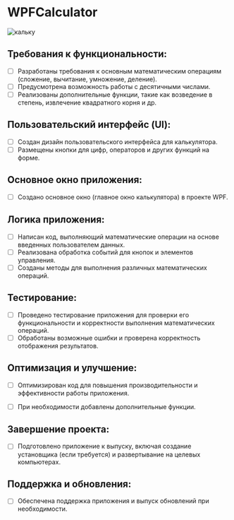 # WPFCalculator

![кальку](https://github.com/STALKSA/WPFCalculator/assets/109988277/a9da9b3a-7486-4bcf-aec8-a942e3126e94)

## Требования к функциональности:

- [ ] Разработаны требования к основным математическим операциям (сложение, вычитание, умножение, деление).
- [ ] Предусмотрена возможность работы с десятичными числами.
- [ ] Реализованы дополнительные функции, такие как возведение в степень, извлечение квадратного корня и др.

## Пользовательский интерфейс (UI):

- [ ] Создан дизайн пользовательского интерфейса для калькулятора.
- [ ] Размещены кнопки для цифр, операторов и других функций на форме.

## Основное окно приложения:

- [ ] Создано основное окно (главное окно калькулятора) в проекте WPF.

## Логика приложения:

- [ ] Написан код, выполняющий математические операции на основе введенных пользователем данных.
- [ ] Реализована обработка событий для кнопок и элементов управления.
- [ ] Созданы методы для выполнения различных математических операций.

## Тестирование:

- [ ] Проведено тестирование приложения для проверки его функциональности и корректности выполнения математических операций.
- [ ] Обработаны возможные ошибки и проверена корректность отображения результатов.

## Оптимизация и улучшение:

- [ ] Оптимизирован код для повышения производительности и эффективности работы приложения.
- [ ] При необходимости добавлены дополнительные функции.


## Завершение проекта:

- [ ] Подготовлено приложение к выпуску, включая создание установщика (если требуется) и развертывание на целевых компьютерах.

## Поддержка и обновления:

- [ ] Обеспечена поддержка приложения и выпуск обновлений при необходимости.
